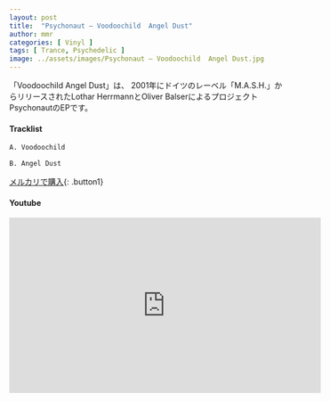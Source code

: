 ```yaml
---
layout: post
title:  "Psychonaut – Voodoochild  Angel Dust"
author: mmr
categories: [ Vinyl ]
tags: [ Trance, Psychedelic ]
image: ../assets/images/Psychonaut – Voodoochild  Angel Dust.jpg
---
```


「Voodoochild  Angel Dust」は、
2001年にドイツのレーベル「M.A.S.H.」からリリースされたLothar HerrmannとOliver BalserによるプロジェクトPsychonautのEPです。


#### Tracklist
```md
A. Voodoochild

B. Angel Dust
```

[メルカリで購入](https://jp.mercari.com/item/m57056542786?afid=6142608987){: .button1}

#### Youtube
<iframe width="560" height="315" src="https://www.youtube.com/embed/ssC9JMnsRrc?si=8JMbtQ36s9zafkLN" title="YouTube video player" frameborder="0" allow="accelerometer; autoplay; clipboard-write; encrypted-media; gyroscope; picture-in-picture; web-share" referrerpolicy="strict-origin-when-cross-origin" allowfullscreen></iframe>